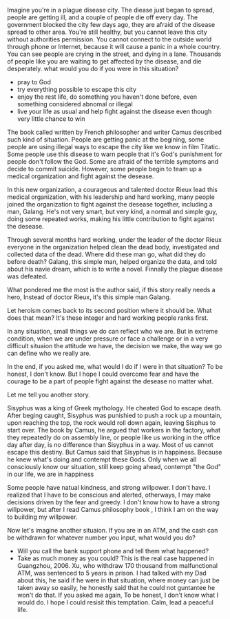 
Imagine you're in a plague disease city. The diease just began to spread, people are getting ill, 
and a couple of people die off every day. The government blocked the city few days ago,
they are afraid of the disease spread to other area.
You're still healthy, but you cannot leave this city without authorities permission. You cannot connect
to the outside world through phone or Internet, because it will cause a panic in a whole country. 
You can see people are crying in the street, and dying in a lane.
Thousands of people like you are waiting to get affected by the disease, and die desperately. 
what would you do if you were in this situation?

+ pray to God
+ try everything possible to escape this city
+ enjoy the rest life, do something you haven't done before, even something considered abnomal or illegal
+ live your life as usual and help fight against the disease even though very little chance to win

The book called <The Plague> written by French philosopher and writer Camus described such kind of situation. 
People are getting panic at the begining, some people are using illegal ways to escape the city like we know in film Titatic. Some people use this disease
to warn people that it's God's punishment for people don't follow the God. Some are afraid of the terrible
symptoms and decide to commit suicide. However, some people begin to team up a medical organization
and fight against the desease. 

In this new organization, a courageous and talented doctor Rieux 
lead this medical organization, with his leadership and hard working, 
many people joined the organization to fight against the desease together,
including a man, Galang. He's not very smart, but very kind, 
a normal and simple guy, doing some repeated works, making his little contribution
to fight against the desease.

Through several months hard working, under the leader of the doctor Rieux
everyone in the organization helped clean
the dead body, investigated and collected data of the dead. Where did these man go,
what did they do before death?
Galang, this simple man, helped organize the data, and told about his navie dream,
which is to write a novel.
Finnally the plague disease was defeated. 

What pondered me the most is the author said,
if this story really needs a hero, Instead of doctor Rieux, it's this simple man Galang.

Let heroism comes back to its second position where it should be. What does that mean? 
It's these integer and hard working people ranks first. 

In any situation, small things we do can reflect who we are.
But in extreme condition, when we are under pressure or face a challenge or in a 
very difficult situaion
the attitude we have, the decision we make, the way we go can define who we really are.

In the end, if you asked me, what would I do if I were in that situation?
To be honest, I don't know. But I hope I could overcome fear and
have the courage to be a part of people fight against the desease no matter what. 






Let me tell you another story.

Sisyphus was a king of Greek mythology. He cheated God to escape death. After beging caught, Sisyphus was
punishied to push a rock up a mountain, upon reaching the top, the rock would roll down again, leaving 
Sisphus to start over. 
The book <The Mytho of Sisyphus> by Camus, he argued that workers in the factory, what they repeatedly do
on assembly line, or people like us working in the office day after day, 
is no difference than Sisyphus in a way. Most of us
cannot escape this destiny. But Camus said that Sisyphus is in happiness. Because he knew what's doing
and contempt these Gods.
Only when we all consciously know our situation, still keep going ahead, contempt "the God" in our life,
we are in happiness
















Some people have natual kindness, and strong willpower. I don't have. I realized that I have to be conscious and
alerted, otherways, I may make decisions driven by the fear and greedy.
I don't know how to have a strong willpower, but after I read Camus philosophy book <The Myth of Sisyphus>, I think I am on the
way to building my willpower.



Now let's imagine another situaion.
If you are in an ATM, and the cash can be withdrawn for whatever number you input, what would you do?
+ Will you call the bank support phone and tell them what happened?
+ Take as much money as you could?
This is the real case happened in Guangzhou, 2006. Xu, who withdraw 170 thousand from malfunctional ATM, was
sentenced to 5 years in prison. I had talked with my Dad about this, he said if he were in that situation,
where money can just be taken away so easily, he honestly said that he could not guntantee he won't do that.
If you asked me again, To be honest, I don't know what I would do.
I hope I could resisit this temptation. Calm, lead a peaceful life.